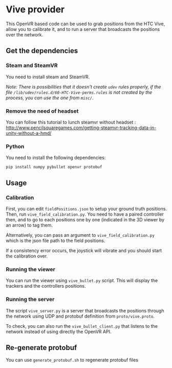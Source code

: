# Vive provider

This OpenVR based code can be used to grab positions from the HTC Vive, allow you to calibrate
it, and to run a server that broadcasts the positions over the network.

## Get the dependencies

### Steam and SteamVR

You need to install steam and SteamVR.

*Note: There is possibilities that it doesn't create `udev` rules properly, if the file
`/lib/udev/rules.d/60-HTC-Vive-perms.rules` is not created by the process, you can
use the one from `misc/`.*

### Remove the need of headset

You can follow this tutorial to lunch steamvr without headset :
http://www.pencilsquaregames.com/getting-steamvr-tracking-data-in-unity-without-a-hmd/

### Python

You need to install the following dependencies:

    pip install numpy pybullet openvr protobuf

## Usage

### Calibration

First, you can edit `fieldPositions.json` to setup your ground truth positions. Then, run
`vive_field_calibration.py`. You need to have a paired controller then, and to go to each
positions one by one (indicated in the 3D viewer by an arrow) to tag them.

Alternatively, you can pass an argument to `vive_field_calibration.py` which is the json
file path to the field positions.

If a consistency error occurs, the joystick will vibrate and you should start the calibration
over.

### Running the viewer

You can run the viewer using `vive_bullet.py` script. This will display the trackers and the
controllers positions.

### Running the server

The script `vive_server.py` is a server that broadcasts the positions through the network
using UDP and protobuf definition from `proto/vive.proto`.

To check, you can also run the `vive_bullet_client.py` that listens to the network instead of
using directly the OpenVR API.

## Re-generate protobuf

You can use `generate_protobuf.sh` to regenerate protobuf files
